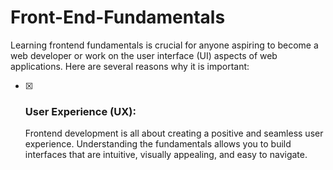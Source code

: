 # Front-End-Fundamentals
Learning frontend fundamentals is crucial for anyone aspiring to become a web developer or work on the user interface (UI) aspects of web applications. Here are several reasons why it is important:
- [x] <h3>User Experience (UX):</h3> Frontend development is all about creating a positive and seamless user experience. Understanding the fundamentals allows you to build interfaces that are intuitive, visually appealing, and easy to navigate.
